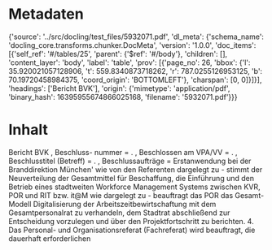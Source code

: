 # Metadaten
{'source': '../src/docling/test_files/5932071.pdf', 'dl_meta': {'schema_name': 'docling_core.transforms.chunker.DocMeta', 'version': '1.0.0', 'doc_items': [{'self_ref': '#/tables/25', 'parent': {'$ref': '#/body'}, 'children': [], 'content_layer': 'body', 'label': 'table', 'prov': [{'page_no': 26, 'bbox': {'l': 35.920021057128906, 't': 559.8340873718262, 'r': 787.0255126953125, 'b': 70.19720458984375, 'coord_origin': 'BOTTOMLEFT'}, 'charspan': [0, 0]}]}], 'headings': ['Bericht BVK'], 'origin': {'mimetype': 'application/pdf', 'binary_hash': 16395955674866025168, 'filename': '5932071.pdf'}}}

# Inhalt
Bericht BVK
, Beschluss- nummer = . , Beschlossen am VPA/VV = . , Beschlusstitel (Betreff) = . , Beschlussaufträge = Erstanwendung bei der Branddirektion München' wie von den Referenten dargelegt zu - stimmt der Neuverteilung der Gesamtmittel für Beschaffung, die Einführung und den Betrieb eines stadtweiten Workforce Management Systems zwischen KVR, POR und RIT bzw. it@M wie dargelegt zu - beauftragt das POR das Gesamt- Modell Digitalisierung der Arbeitszeitbewirtschaftung mit dem Gesamtpersonalrat zu verhandeln, dem Stadtrat abschließend zur Entscheidung vorzulegen und über den Projektfortschritt zu berichten. 4. Das Personal- und Organisationsreferat (Fachreferat) wird beauftragt, die dauerhaft erforderlichen